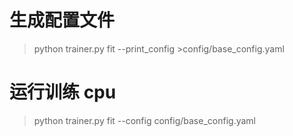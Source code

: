 # 生成配置文件

> python trainer.py fit --print_config >config/base_config.yaml

# 运行训练 cpu
> python trainer.py fit --config config/base_config.yaml
> 


